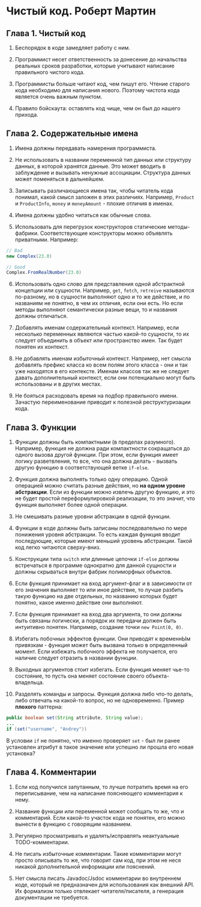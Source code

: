 # Чистый код. Роберт Мартин

## Глава 1. Чистый код

1. Беспорядок в коде замедляет работу с ним.

2. Программист несет ответственность за донесение до начальства реальных сроков разработки,
  которые учитывают написание правильного чистого кода.

3. Программисты больше читают код, чем пишут его. Чтение старого кода необходимо для написания нового. Поэтому чистота
  кода является очень важным пунктом.

4. Правило бойскаута: оставлять код чище, чем он был до нашего прихода.

## Глава 2. Содержательные имена

1. Имена должны передавать намерения программиста.

2. Не использовать в названии переменной тип данных или структуру данных, в которой хранятся данные.
  Это может вводить в заблуждение и вызывать ненужные ассоциации. Структура данных может поменяться в дальнейшем.

3. Записывать различающиеся имена так, чтобы читатель кода понимал, какой смысл заложен в этих различиях. Например,
  `Product` и `ProductInfo`, `money` и `moneyAmount` - плохие отличия в именах.

4. Имена должны удобно читаться как обычные слова.

5. Использовать для перегрузок конструкторов статические методы-фабрики. Соответствующие конструкторы
  можно объявлять приватными. Например:

```java
// Bad
new Complex(23.0)

// Good
Complex.FromRealNumber(23.0)
```

6. Использовать одно слово для представления одной абстрактной концепции или сущности. Например, `get`, `fetch`,
  `retreive` называются по-разному, но в сущности выполняют одно и то же действие, и по названиям не понятно,
  в чем их отличия, если они есть. Но если методы выполняют семантически разные вещи, то и названия должны отличаться.

7. Добавлять именам содержательный контекст. Например, если несколько переменных являются частью какой-то сущности,
  то их следует объединить в объект или пространство имен. Так будет понятен их контекст.

8. Не добавлять именам избыточный контекст. Например, нет смысла добавлять префикс класса ко всем полям этого класса -
  они и так уже находятся в его контексте. Именам классов так же не следует давать дополнительный контекст, если они
  потенциально могут быть использованы и в других местах.

9. Не бояться расходовать время на подбор правильного имени. Зачастую переименование приводит к полезной
  реструктуризации кода.

## Глава 3. Функции

1. Функции должны быть компактными (в пределах разумного). Например, функция не должна ради компактности сокращаться до
  одного вызова другой функции. При этом, если функция имеет логику разветвления, то все, что она должна делать -
  вызвать другую функцию в соответствующей ветке `if-else`.

2. Функция должна выполнять только одну операцию. Одной операцией можно считать разные действия,
  но **на одном уровне абстракции**. Если из функции можно извлечь другую функцию,
  и это не будет простой переформулировкой реализации, то это значит, что функция выполняет более одной операции.

3. Не смешивать разные уровни абстракции в одной функции.

4. Функции в коде должны быть записаны последовательно по мере понижения уровня абстракции. То есть каждая функция
  вводит последующие, которые имеют меньший уровень абстракции. Такой код легко читаются сверху-вниз.

5. Конструкции типа `switch` или длинные цепочки `if-else` должны встречаться в программе
  однократно для данной сущности и должны скрываться внутри фабрик полиморфных объектов.

6. Если функция принимает на вход аргумент-флаг и в зависимости от его значения выполняет то или иное действие, то лучше
  разбить такую функцию на две отдельных, по названию которых будет понятно, какое именно действие они выполняют.

7. Если функция принимает на вход два аргумента, то они должны быть связаны логически, а порядок их передачи должен быть
  интуитивно понятен. Например, создание точки `new Point(0, 0)`.

8. Избегать побочных эффектов функции. Они приводят к временнЫм привязкам - функция может быть вызвана только
  в определенный момент. Если избежать побочного эффекта не получается, его наличие следует отразить в названии функции.

9. Выходных аргументов стоит избегать. Если функция меняет чье-то состояние, то пусть она меняет состояние
  своего объекта-владельца.

10. Разделять команды и запросы. Функция должна либо что-то делать, либо отвечать на какой-то вопрос,
  но не одновременно. Пример **плохого** паттерна:

```java
public boolean set(String attribute, String value);
...
if (set("username", "Andrey"))
```

В условии `if` не понятно, что именно проверяет `set` - был ли ранее установлен атрибут в такое значение
или успешно ли прошла его новая установка?

## Глава 4. Комментарии

1. Если код получился запутанным, то лучше потратить время на его переписывание, чем на написание поясняющего
  комментария к нему.

2. Название функции или переменной может сообщать то же, что и комментарий. Если какой-то участок кода не понятен,
  его можно вынести в функцию с говорящим названием.

3. Регулярно просматривать и удалять/исправлять неактуальные TODO-комментарии.

4. Не писать избыточные комментарии. Такие комментарии могут просто описывать то же, что говорит сам код, при этом
  не неся никакой дополнительной информации или пояснений.

5. Нет смысла писать Javadoc/Jsdoc комментарии во внутреннем коде, который не предназначен для использования как внешний
  API. Их формализм только отвлекает читателя/писателя, а генерация документации не требуется.
